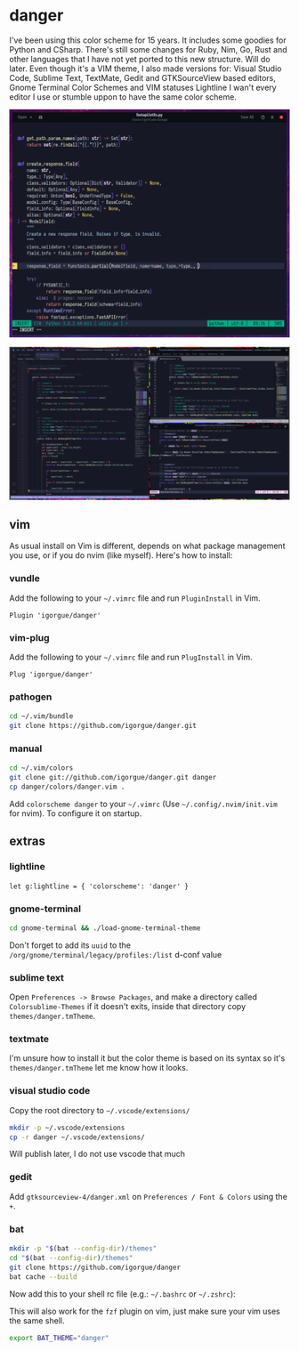 # danger

I've been using this color scheme for 15 years. It includes some goodies for Python and CSharp. There's still some changes for Ruby, Nim, Go, Rust and other languages that I have not yet ported to this new structure. Will do later. Even though it's a VIM theme, I also made versions for: Visual Studio Code, Sublime Text, TextMate, Gedit and GTKSourceView based editors, Gnome Terminal Color Schemes and VIM statuses Lightline I wan't every editor I use or stumble uppon to have the same color scheme.

![Python Screenshot](https://github.com/igorgue/danger/raw/master/screenshots/python.png)

![All Editors Screenshot](https://github.com/igorgue/danger/raw/master/screenshots/all.png)

## vim

As usual install on Vim is different, depends on what package management you use, or if you do nvim (like myself). Here's how to install:

### vundle
Add the following to your `~/.vimrc` file and run `PluginInstall` in Vim.

```vim
Plugin 'igorgue/danger'
```

### vim-plug
Add the following to your `~/.vimrc` file and run `PlugInstall` in Vim.

```vim
Plug 'igorgue/danger'
```

### pathogen

```sh
cd ~/.vim/bundle
git clone https://github.com/igorgue/danger.git
```

### manual

```sh
cd ~/.vim/colors
git clone git://github.com/igorgue/danger.git danger
cp danger/colors/danger.vim .
```

Add `colorscheme danger` to your `~/.vimrc` (Use `~/.config/.nvim/init.vim` for nvim). To configure it on startup.

## extras

### lightline

```vim
let g:lightline = { 'colorscheme': 'danger' }
```

### gnome-terminal

```sh
cd gnome-terminal && ./load-gnome-terminal-theme
```

Don't forget to add its `uuid` to the `/org/gnome/terminal/legacy/profiles:/list` d-conf value

### sublime text

Open `Preferences -> Browse Packages`, and make a directory called `Colorsublime-Themes` if it doesn't exits, inside that directory copy `themes/danger.tmTheme`.

### textmate

I'm unsure how to install it but the color theme is based on its syntax so it's `themes/danger.tmTheme` let me know how it looks.

### visual studio code

Copy the root directory to `~/.vscode/extensions/`

```sh
mkdir -p ~/.vscode/extensions
cp -r danger ~/.vscode/extensions/
```

Will publish later, I do not use vscode that much

### gedit

Add `gtksourceview-4/danger.xml` on `Preferences / Font & Colors` using the `+`.

### bat

```sh
mkdir -p "$(bat --config-dir)/themes"
cd "$(bat --config-dir)/themes"
git clone https://github.com/igorgue/danger
bat cache --build
```

Now add this to your shell rc file (e.g.: `~/.bashrc` or `~/.zshrc`):

This will also work for the `fzf` plugin on vim, just make sure your vim uses the same shell.

```sh
export BAT_THEME="danger"
```
